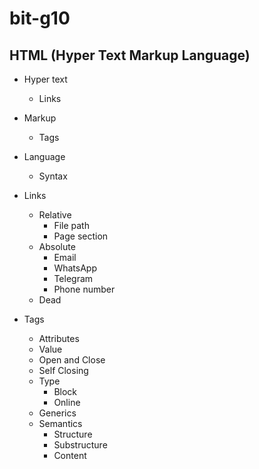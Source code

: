# bit-g10

## HTML (Hyper Text Markup Language)
* Hyper text
  - Links
* Markup
  - Tags
* Language
  - Syntax

* Links
  * Relative
    - File path
    - Page section
  * Absolute
    - Email
    - WhatsApp
    - Telegram
    - Phone number
  - Dead

* Tags
  - Attributes
  - Value
  - Open and Close
  - Self Closing
  * Type
    - Block
    - Online
  - Generics
  * Semantics
    - Structure
    - Substructure
    - Content
